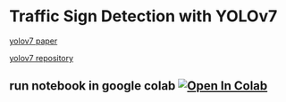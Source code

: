 # Traffic Sign Detection with YOLOv7

[yolov7 paper](https://arxiv.org/abs/2207.02696)

[yolov7 repository](https://github.com/WongKinYiu/yolov7)

## run notebook in google colab <a href="https://colab.research.google.com/drive/119ve-TLHUcI9dOYKax02hVPfBJsJFb8z#scrollTo=iJVUDtaoVvyg"><img src="https://colab.research.google.com/assets/colab-badge.svg" alt="Open In Colab"></a>
